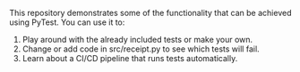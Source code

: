 This repository demonstrates some of the functionality that can be achieved using PyTest. You can use it to:
1. Play around with the already included tests or make your own.
2. Change or add code in src/receipt.py to see which tests will fail.
3. Learn about a CI/CD pipeline that runs tests automatically.
